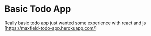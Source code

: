 # Basic Todo App
Really basic todo app just wanted some experience with react and js
[https://maxfield-todo-app.herokuapp.com/]
